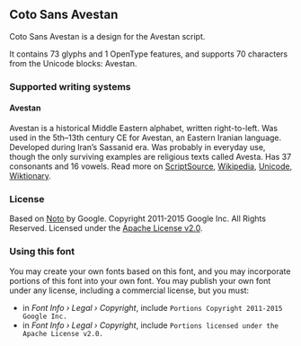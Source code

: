 
## Coto Sans Avestan

Coto Sans Avestan is a design for the Avestan script.

It contains 73 glyphs and 1 OpenType features, and supports 70 characters from the Unicode blocks: Avestan.


### Supported writing systems


#### Avestan

Avestan is a historical Middle Eastern alphabet, written right-to-left. Was used in the 5th–13th century CE for Avestan, an Eastern Iranian language. Developed during Iran’s Sassanid era. Was probably in everyday use, though the only surviving examples are religious texts called Avesta. Has 37 consonants and 16 vowels. Read more on [ScriptSource](https://scriptsource.org/scr/Avst), [Wikipedia](https://en.wikipedia.org/wiki/ISO_15924:Avst), [Unicode](https://www.unicode.org/versions/Unicode13.0.0/ch10.pdf#G29021), [Wiktionary](https://en.wiktionary.org/wiki/Category:Avestan_script).


### License

Based on [Noto](https://github.com/notofonts) by Google. Copyright 2011-2015 Google Inc. All Rights Reserved. Licensed under the [Apache License v2.0](https://www.apache.org/licenses/LICENSE-2.0.txt).

### Using this font

You may create your own fonts based on this font, and you may incorporate portions of this font into your own font. You may publish your own font under any license, including a commercial license, but you must:

- in _Font Info › Legal › Copyright_, include `Portions Copyright 2011-2015 Google Inc.`
- in _Font Info › Legal › Copyright_, include `Portions licensed under the Apache License v2.0.`
